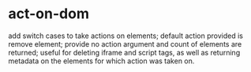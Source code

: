 # act-on-dom
add switch cases to take actions on elements; default action provided is remove element; provide no action argument and count of elements are returned; useful for deleting iframe and script tags, as well as returning metadata on the elements for which action was taken on.
